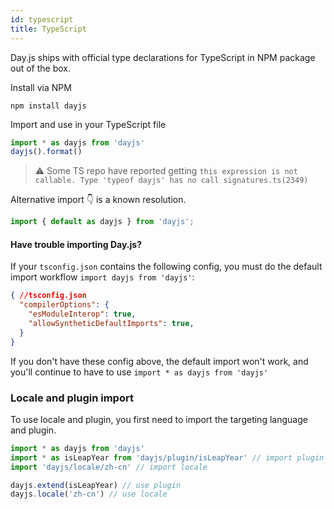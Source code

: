 ```yaml
---
id: typescript
title: TypeScript
---
```

Day.js ships with official type declarations for TypeScript in NPM package out of the box.

Install via NPM
```console
npm install dayjs
```
Import and use in your TypeScript file
```js
import * as dayjs from 'dayjs'
dayjs().format()
```
> ⚠️ Some TS repo have reported getting `this expression is not callable.
  Type 'typeof dayjs' has no call signatures.ts(2349)`

Alternative import 👇️ is a known resolution. 

```ts
import { default as dayjs } from 'dayjs';
```

#### Have trouble importing Day.js?

If your `tsconfig.json` contains the following config, you must do the default import workflow `import dayjs from 'dayjs'`:

```json
{ //tsconfig.json
  "compilerOptions": {
    "esModuleInterop": true,
    "allowSyntheticDefaultImports": true,
  }
}
```
If you don't have these config above, the default import won't work, and you'll continue to have to use `import * as dayjs from 'dayjs'`

### Locale and plugin import

To use locale and plugin, you first need to import the targeting language and plugin.

```js
import * as dayjs from 'dayjs'
import * as isLeapYear from 'dayjs/plugin/isLeapYear' // import plugin
import 'dayjs/locale/zh-cn' // import locale

dayjs.extend(isLeapYear) // use plugin
dayjs.locale('zh-cn') // use locale
```
